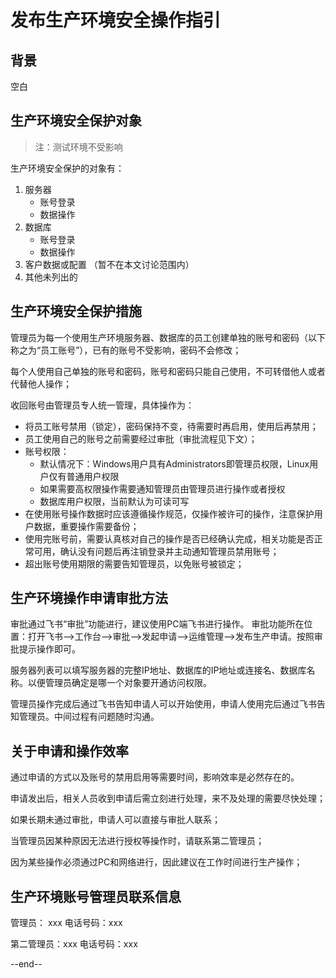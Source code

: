 # 发布生产环境安全操作指引

## 背景
空白

## 生产环境安全保护对象

>注：测试环境不受影响

生产环境安全保护的对象有：

1. 服务器
    - 账号登录
    - 数据操作
2. 数据库
    - 账号登录
    - 数据操作
3. 客户数据或配置 （暂不在本文讨论范围内）
4. 其他未列出的

## 生产环境安全保护措施

管理员为每一个使用生产环境服务器、数据库的员工创建单独的账号和密码（以下称之为“员工账号”），已有的账号不受影响，密码不会修改；

每个人使用自己单独的账号和密码，账号和密码只能自己使用，不可转借他人或者代替他人操作；

收回账号由管理员专人统一管理，具体操作为：
 - 将员工账号禁用（锁定），密码保持不变，待需要时再启用，使用后再禁用；
 - 员工使用自己的账号之前需要经过审批（审批流程见下文）；
 - 账号权限：
    - 默认情况下：Windows用户具有Administrators即管理员权限，Linux用户仅有普通用户权限
    - 如果需要高权限操作需要通知管理员由管理员进行操作或者授权
    - 数据库用户权限，当前默认为可读可写
 - 在使用账号操作数据时应该遵循操作规范，仅操作被许可的操作，注意保护用户数据，重要操作需要备份；
 - 使用完账号前，需要认真核对自己的操作是否已经确认完成，相关功能是否正常可用，确认没有问题后再注销登录并主动通知管理员禁用账号；
 - 超出账号使用期限的需要告知管理员，以免账号被锁定；

## 生产环境操作申请审批方法

审批通过飞书“审批”功能进行，建议使用PC端飞书进行操作。
审批功能所在位置：打开飞书-->工作台-->审批-->发起申请-->运维管理-->发布生产申请。按照审批提示操作即可。

服务器列表可以填写服务器的完整IP地址、数据库的IP地址或连接名、数据库名称。以便管理员确定是哪一个对象要开通访问权限。

管理员操作完成后通过飞书告知申请人可以开始使用，申请人使用完后通过飞书告知管理员。中间过程有问题随时沟通。

## 关于申请和操作效率
通过申请的方式以及账号的禁用启用等需要时间，影响效率是必然存在的。

申请发出后，相关人员收到申请后需立刻进行处理，来不及处理的需要尽快处理；

如果长期未通过审批，申请人可以直接与审批人联系；

当管理员因某种原因无法进行授权等操作时，请联系第二管理员；

因为某些操作必须通过PC和网络进行，因此建议在工作时间进行生产操作；

## 生产环境账号管理员联系信息
管理员： xxx  电话号码：xxx

第二管理员：xxx  电话号码：xxx

--end--